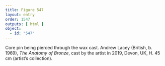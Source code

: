 ```yaml
---
title: Figure 547
layout: entry
order: 1547
outputs: [ html ]
object:
  - id: "547"
---
```


Core pin being pierced through the wax cast. Andrew Lacey (British, b. 1969), *The Anatomy of Bronze*, cast by the artist in 2019, Devon, UK, H. 45 cm (artist’s collection).
